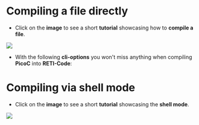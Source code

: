 # Compiling a file directly

- Click on the **image** to see a short **tutorial** showcasing how to **compile a file**.

<a href="https://asciinema.org/a/524089" target="_blank"><img src="https://asciinema.org/a/524089.svg" /></a>

- With the following **cli-options** you won't miss anything when compiling **PicoC** into **RETI-Code**:

<!-- ```bash -->
<!-- ./picoc_compiler most_used_interpret_opts /code.picoc -->
<!-- ``` -->

# Compiling via shell mode

- Click on the **image** to see a short **tutorial** showcasing the **shell mode**.

<a href="https://asciinema.org/a/524088" target="_blank"><img src="https://asciinema.org/a/524088.svg" /></a>

<!-- - Start the **shell** by passing **no arguments**. To compile **PicoC** into **RETI-Code** use the `compile <cli-options> "<code>";` command (shortcut `cpl`): -->
<!-- ```bash -->
<!-- ./picoc_compiler -->
<!-- PicoC> compile most_used_interpret_opts "char bool_val = ('c' < 1 + 2);"; -->
<!-- PicoC> most_used "char bool_val = ('c' < 1 + 2);"; -->
<!-- ``` -->
<!-- - To **save** the **effort** of writing this command with all it's options everytime, one can also use the `most_used "<code>";` command (shortcut `mu`) which executes the command above with the exact **same options**, so only the string with the PicoC-Code has to be passed. -->
<!-- - One can **leave** the **shell** again by typing `quit`. -->

